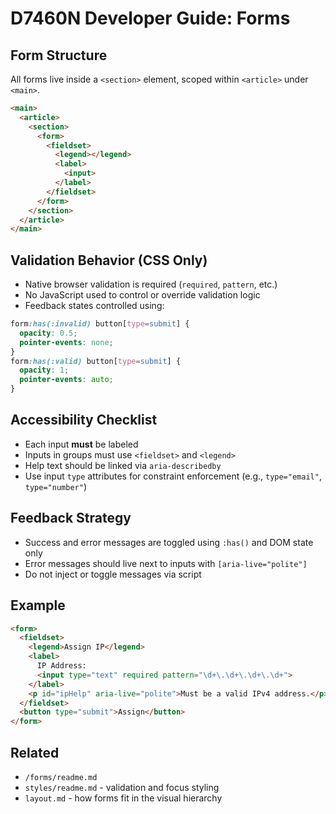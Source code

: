 # D7460N Developer Guide: Forms

## Form Structure

All forms live inside a `<section>` element, scoped within `<article>` under `<main>`.

```html
<main>
  <article>
    <section>
      <form>
        <fieldset>
          <legend></legend>
          <label>
            <input>
          </label>
        </fieldset>
      </form>
    </section>
  </article>
</main>
```

## Validation Behavior (CSS Only)

- Native browser validation is required (`required`, `pattern`, etc.)
- No JavaScript used to control or override validation logic
- Feedback states controlled using:

```css
form:has(:invalid) button[type=submit] {
  opacity: 0.5;
  pointer-events: none;
}
form:has(:valid) button[type=submit] {
  opacity: 1;
  pointer-events: auto;
}
```

## Accessibility Checklist

- Each input **must** be labeled
- Inputs in groups must use `<fieldset>` and `<legend>`
- Help text should be linked via `aria-describedby`
- Use input `type` attributes for constraint enforcement (e.g., `type="email"`, `type="number"`)

## Feedback Strategy

- Success and error messages are toggled using `:has()` and DOM state only
- Error messages should live next to inputs with `[aria-live="polite"]`
- Do not inject or toggle messages via script

## Example

```html
<form>
  <fieldset>
    <legend>Assign IP</legend>
    <label>
      IP Address:
      <input type="text" required pattern="\d+\.\d+\.\d+\.\d+">
    </label>
    <p id="ipHelp" aria-live="polite">Must be a valid IPv4 address.</p>
  </fieldset>
  <button type="submit">Assign</button>
</form>
```

## Related

- `/forms/readme.md`
- `styles/readme.md` - validation and focus styling
- `layout.md` - how forms fit in the visual hierarchy
